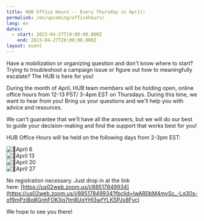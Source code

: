 ```yaml
---
title: HUB Office Hours -- Every Thursday in April!
permalink: /en/upcoming/officehours/
lang: en
dates:
  - start: 2023-04-27T19:00:00.000Z
    end: 2023-04-27T20:00:00.000Z
layout: event
---
```

Have a mobilization or organizing question and don't know where to start? Trying to troubleshoot a campaign issue or figure out how to meaningfully escalate? The HUB is here for you!

During the month of April, HUB team members will be holding open, online office hours from 12-13 PST/ 3-4pm EST on Thursdays. During this time, we want to hear from you! Bring us your questions and we'll help you with advice and resources.

We can't guarantee that we'll have all the answers, but we will do our best to guide your decision-making and find the support that works best for you!

HUB Office Hours will be held on the following days from 2-3pm EST:

![🌿](https://static.xx.fbcdn.net/images/emoji.php/v9/tbd/2/16/1f33f.png)April 6\
![🌿](https://static.xx.fbcdn.net/images/emoji.php/v9/tbd/2/16/1f33f.png)April 13\
![🌿](https://static.xx.fbcdn.net/images/emoji.php/v9/tbd/2/16/1f33f.png)April 20\
![🌿](https://static.xx.fbcdn.net/images/emoji.php/v9/tbd/2/16/1f33f.png)April 27



No registration necessary. Just drop in at the link here: [https://us02web.zoom.us/j/88517849934](https://us02web.zoom.us/j/88517849934?fbclid=IwAR0bM4mySc_-Lq30s-of9mPziBq8GnhFOKXq7lm8UqYHl3wfYLKSPJx8Fyc)

We hope to see you there! [](https://us02web.zoom.us/s/85365560630#success)